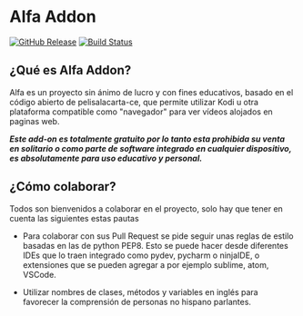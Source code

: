 # Alfa Addon
[![GitHub Release](https://img.shields.io/github/v/release/Alfa-addon/addon.svg)](https://github.com/Alfa-addon/addon/releases)
[![Build Status](https://github.com/Alfa-addon/addon/actions/workflows/release.yml/badge.svg?branch=master)](https://github.com/alfa-addon/addon/actions/workflows/release.yml)

## ¿Qué es Alfa Addon?
Alfa es un proyecto sin ánimo de lucro y con fines educativos, basado en el código abierto de pelisalacarta-ce, que permite utilizar Kodi u otra plataforma compatible como "navegador" para ver vídeos alojados en paginas web.

***Este add-on es totalmente gratuito por lo tanto esta prohibida su venta en solitario o como parte de software integrado en cualquier dispositivo, es absolutamente para uso educativo y personal.***

## ¿Cómo colaborar?
Todos son bienvenidos a colaborar en el proyecto, solo hay que tener en cuenta las siguientes estas pautas

- Para colaborar con sus Pull Request se pide seguir unas reglas de estilo basadas en las de python PEP8. Esto se puede hacer desde diferentes IDEs que lo traen integrado como pydev, pycharm o ninjaIDE, o extensiones que se pueden agregar a por ejemplo sublime, atom, VSCode.

- Utilizar nombres de clases, métodos y variables en inglés para favorecer la comprensión de personas no hispano parlantes.
